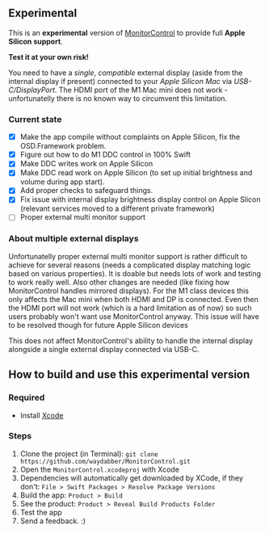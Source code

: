 ## Experimental

This is an **experimental** version of [MonitorControl](https://github.com/MonitorControl/MonitorControl) to provide full **Apple Silicon support**.

**Test it at your own risk!**

You need to have a *single*, *compatible* external display (aside from the internal display if present) connected to your *Apple Silicon Mac* via *USB-C/DisplayPort*. The HDMI port of the M1 Mac mini does not work - unfortunatelly there is no known way to circumvent this limitation.

### Current state

- [x] Make the app compile without complaints on Apple Silicon, fix the OSD.Framework problem.
- [x] Figure out how to do M1 DDC control in 100% Swift
- [x] Make DDC writes work on Apple Silicon
- [x] Make DDC read work on Apple Silicon (to set up initial brightness and volume during app start).
- [x] Add proper checks to safeguard things.
- [x] Fix issue with internal display brightness display control on Apple Slicon (relevant services moved to a different private framework)
- [ ] Proper external multi monitor support

### About multiple external displays

Unfortunatelly proper external multi monitor support is rather difficult to achieve for several reasons (needs a complicated display matching logic based on various properties). It is doable but needs lots of work and testing to work really well. Also other changes are needed (like fixing how MonitorControl handles mirrored displays). For the M1 class devices this only affects the Mac mini when both HDMI and DP is connected. Even then the HDMI port will not work (which is a hard limitation as of now) so such users probably won't want use MonitorControl anyway. This issue will have to be resolved though for future Apple Silicon devices

This does not affect MonitorControl's ability to handle the internal display alongside a single external display connected via USB-C.

## How to build and use this experimental version

### Required

* Install [Xcode](https://developer.apple.com/xcode/)

### Steps

1. Clone the project (in Terminal): `git clone https://github.com/waydabber/MonitorControl.git`
1. Open the `MonitorControl.xcodeproj` with Xcode
1. Dependencies will automatically get downloaded by XCode, if they don't: `File > Swift Packages > Resolve Package Versions`
1. Build the app: `Product > Build`
1. See the product: `Product > Reveal Build Products Folder`
1. Test the app
1. Send a feedback. :)
